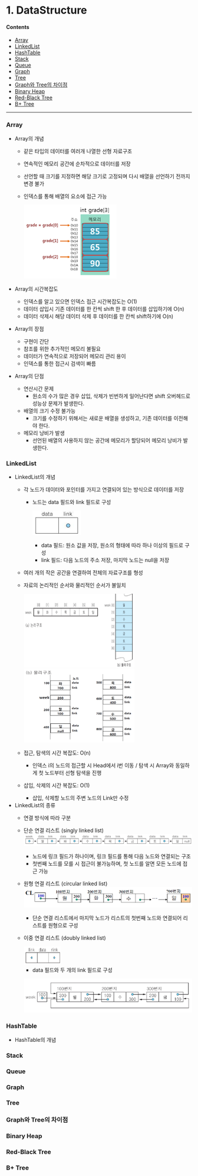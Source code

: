 # 1. DataStructure

#### Contents
- [Array](#array)
- [LinkedList](#LinkedList)
- [HashTable](#HashTable)
- [Stack](#Stack)
- [Queue](#Queue)
- [Graph](#Graph)
- [Tree](#Tree)
- [Graph와 Tree의 차이점](#Graph와-Tree의-차이점)
- [Binary Heap](#Binary-Heap)
- [Red-Black Tree](#Red-Black-Tree)
- [B+ Tree](#B+_Tree)
***

### Array
- Array의 개념
  - 같은 타입의 데이터를 여러개 나열한 선형 자료구조
  - 연속적인 메모리 공간에 순차적으로 데이터를 저장
  - 선언할 때 크기를 지정하면 해당 크기로 고정되며 다시 배열을 선언하기 전까지 변경 불가
  - 인덱스를 통해 배열의 요소에 접근 가능

    ![Array구조](https://github.com/Minho979/CS_Study/blob/main/contents/images/array1.png)
- Array의 시간복잡도
  - 인덱스를 알고 있으면 인덱스 접근 시간복잡도는 O(1)
  - 데이터 삽입시 기존 데이터를 한 칸씩 shift 한 후 데이터를 삽입하기에 O(n)
  - 데이터 삭제시 해당 데이터 삭제 후 데이터를 한 칸씩 shift하기에 O(n)
 
- Array의 장점
  - 구현이 간단
  - 참조를 위한 추가적인 메모리 불필요
  - 데이터가 연속적으로 저장되어 메모리 관리 용이
  - 인덱스를 통한 접근시 검색이 빠름
- Array의 단점
  - 연산시간 문제
    - 원소의 수가 많은 경우 삽입, 삭제가 빈번하게 일어난다면 shift 오버헤드로 성능상 문제가 발생한다.
  - 배열의 크기 수정 불가능
    - 크기를 수정하기 위해서는 새로운 배열을 생성하고, 기존 데이터를 이전해야 한다.
  - 메모리 낭비가 발생
    - 선언된 배열의 사용하지 않는 공간에 메모리가 할당되어 메모리 낭비가 발생한다.

### LinkedList
- LinkedList의 개념
  - 각 노드가 데이터와 포인터를 가지고 연결되어 있는 방식으로 데이터를 저장 
    - 노드는 data 필드와 link 필드로 구성
      
      ![노드 구조](https://github.com/Minho979/CS_Study/blob/main/contents/images/Node.png)
  
        - data 필드: 원소 값을 저장, 원소의 형태에 따라 하나 이상의 필드로 구성
        - link 필드: 다음 노드의 주소 저장, 마지막 노드는 null을 저장
  - 여러 개의 작은 공간을 연결하여 전체의 자료구조를 형성
  - 자료의 논리적인 순서와 물리적인 순서가 불일치

    <img src="https://github.com/Minho979/CS_Study/blob/main/contents/images/LinkedList2.png" width="300" height="200">
    <img src="https://github.com/Minho979/CS_Study/blob/main/contents/images/LinkedList1.png" width="300" height="200">

  - 접근, 탐색의 시간 복잡도: O(n)
    - 인덱스 i의 노드의 접근할 시 Head에서 i번 이동 / 탐색 시 Array와 동일하게 첫 노드부터 선형 탐색을 진행 
  - 삽입, 삭제의 시간 복잡도: O(1)
    - 삽입, 삭제할 노드의 주변 노드의 Link만 수정
- LinkedList의 종류
  - 연결 방식에 따라 구분
  - 단순 연결 리스트 (singly linked list)
  ![단순 연결 리스트 구조](https://github.com/Minho979/CS_Study/blob/main/contents/images/SLinkedList.png)
    - 노드에 링크 필드가 하나이며, 링크 필드를 통해 다음 노드와 연결되는 구조
    - 첫번째 노드를 모를 시 접근이 불가능하며, 첫 노드를 알면 모든 노드에 접근 가능
      
  - 원형 연결 리스트 (circular linked list)
  ![원형 연결 리스트 구조](https://github.com/Minho979/CS_Study/blob/main/contents/images/CLinkedList.png)
    - 단순 연결 리스트에서 마지막 노드가 리스트의 첫번째 노드와 연결되어 리스트를 원형으로 구성
      
  - 이중 연결 리스트 (doubly linked list)
  
    <img src="https://github.com/Minho979/CS_Study/blob/main/contents/images/DLinkedListNode.png" width="100" height="50">
    
    - data 필드와 두 개의 link 필드로 구성
  
    ![이중 연결 리스트 구조](https://github.com/Minho979/CS_Study/blob/main/contents/images/CDLinkedList.png)

### HashTable
- HashTable의 개념

### Stack


### Queue


### Graph


### Tree


### Graph와 Tree의 차이점


### Binary Heap


### Red-Black Tree


### B+ Tree
